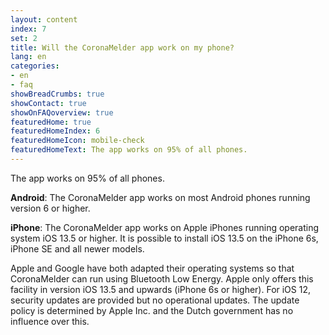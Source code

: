```yaml
---
layout: content
index: 7
set: 2
title: Will the CoronaMelder app work on my phone?
lang: en
categories:
- en
- faq
showBreadCrumbs: true
showContact: true
showOnFAQoverview: true
featuredHome: true
featuredHomeIndex: 6
featuredHomeIcon: mobile-check
featuredHomeText: The app works on 95% of all phones.
---
```

The app works on 95% of all phones. 

**Android**: The CoronaMelder app works on most Android phones running version 6 or higher.

**iPhone**: The CoronaMelder app works on Apple iPhones running operating system iOS 13.5 or higher. It is possible to install iOS 13.5 on the iPhone 6s, iPhone SE and all newer models.

Apple and Google have both adapted their operating systems so that CoronaMelder can run using Bluetooth Low Energy. Apple only offers this facility in version iOS 13.5 and upwards (iPhone 6s or higher). For iOS 12, security updates are provided but no operational updates. The update policy is determined by Apple Inc. and the Dutch government has no influence over this.
